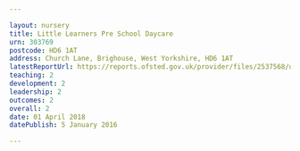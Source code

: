 ```yaml
---

layout: nursery
title: Little Learners Pre School Daycare
urn: 303769
postcode: HD6 1AT
address: Church Lane, Brighouse, West Yorkshire, HD6 1AT
latestReportUrl: https://reports.ofsted.gov.uk/provider/files/2537568/urn/303769.pdf
teaching: 2
development: 2
leadership: 2
outcomes: 2
overall: 2
date: 01 April 2018 
datePublish: 5 January 2016

---
```

